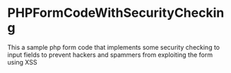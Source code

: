 # PHPFormCodeWithSecurityChecking
This a sample php form code that implements some security checking to input fields to prevent hackers and spammers from exploiting the form using XSS
